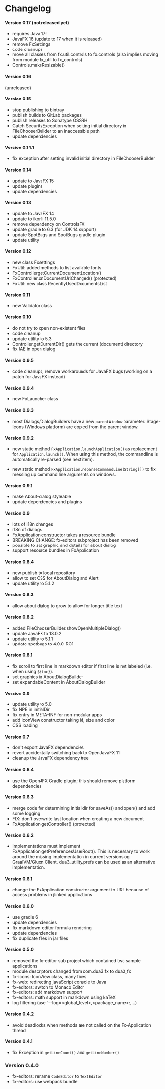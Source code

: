 Changelog
=========

#### Version 0.17 (not released yet)
 - requires Java 17!
 - JavaFX 16 (update to 17 when it is released)
 - remove FxSettings
 - code cleanups
 - move all classes from fx.util.controls to fx.controls (also implies moving from module fx_util to fx_controls)
 - Controls.makeResizable()

#### Version 0.16
(unreleased)

#### Version 0.15
 - stop publishing to bintray
 - publish builds to GitLab packages
 - publish releases to Sonatype OSSRH 
 - Catch SecurityException when setting initial directory in FileChooserBuilder to an inaccessible path
 - update dependencies

#### Version 0.14.1

 - fix exception after setting invalid initial directory in FileChooserBuilder 

#### Version 0.14

 - update to JavaFX 15
 - update plugins
 - update dependencies
 
#### Version 0.13

 - update to JavaFX 14
 - update to ikonli 11.5.0
 - remove dependency on ControlsFX
 - update gradle to 6.3 (for JDK 14 support)
 - update SpotBugs and SpotBugs gradle plugin
 - update utility

#### Version 0.12

 - new class Fxsettings
 - FxUtil: added methods to list available fonts
 - FxControllergetCurrentDocumentLocation()
 - FxController.onDocumentUriChanged() (protected)
 - FxUtil: new class RecentlyUsedDocumentsList
 
#### Version 0.11

 - new Validator class

#### Version 0.10

 - do not try to open non-existent files
 - code cleanup
 - update utility to 5.3
 - Controller.getCurrentDir() gets the current (document) directory
 - fix IAE in open dialog
 
#### Version 0.9.5

 - code cleanups, remove workarounds for JavaFX bugs (working on a patch for JavaFX instead)
 
#### Version 0.9.4

 - new FxLauncher class
 
#### Version 0.9.3

 - most Dialogs/DialogBuilders have a new  `parentWindow` parameter. Stage-Icons (Windows platform) are copied from the parent window.
 
#### Version 0.9.2

 - new static method `FxApplication.launchApplication()` as replacement for `Application.launch()`. When using this method, the commandline is automatically re-parsed (see next item).
 
 - new static method `FxApplication.reparseCommandLine(String[])` to fix messing up command line arguments on windows.
 
#### Version 0.9.1

 - make About-dialog styleable
 - update dependencies and plugins

#### Version 0.9

 - lots of i18n changes
 - i18n of dialogs
 - FxApplication constructor takes a resource bundle
 - BREAKING CHANGE: fx-editors subproject has been removed 
 - possible to set graphic and details for about dialog
 - support resource bundles in FxApplication
 
#### Version 0.8.4

 - new publish to local repository
 - allow to set CSS for AboutDialog and Alert
 - update utility to 5.1.2

#### Version 0.8.3

 - allow about dialog to grow to allow for longer title text

#### Version 0.8.2

 - added FileChooserBuilder.showOpenMultipleDialog()
 - update JavaFX to 13.0.2
 - update utility to 5.1.1
 - update spotbugs to 4.0.0-RC1
 
#### Version 0.8.1

 - fix scroll to first line in markdown editor if first line is not labeled (i.e. when using `${toc}`).
 - set graphics in AboutDialogBuilder
 - set expandableContent in AboutDialogBuilder
 
#### Version 0.8

 - update utility to 5.0
 - fix NPE in initialDir
 - fix entry in META-INF for non-modular apps
 - add IconView constructor taking id, size and color
 - CSS loading
 
#### Version 0.7

 - don't export JavaFX dependencies
 - revert accidentally switching back to OpenJavaFX 11
 - cleanup the JavaFX dependency tree
 
#### Version 0.6.4

 - use the OpenJFX Gradle plugin; this should remove platform dependencies
 
#### Version 0.6.3

 - merge code for determining initial dir for saveAs() and open() and add some logging
 - FIX: don't overwrite last location when creating a new document
 - FxApplication.getController() (protected)
 
#### Version 0.6.2

- Implementations must implement FxApplication.getPreferencesUserRoot(). This is necessary to work around the missing implementation in current versions og GraalVM/Gluon Client. dua3_utility.prefs can be used as an alternative implementation.

#### Version 0.6.1

- change the FxApplication constructor argument to URL because of access problems in jlinked applications

#### Version 0.6.0

- use gradle 6
- update dependencies
- fix markdown-editor formula rendering
- update dependencies
- fix duplicate files in jar files

#### Version 0.5.0

- removed the fx-editor sub project which contained two sample applications
- module descriptors changed from com.dua3.fx to dua3_fx
- fx-icons: IconView class, many fixes
- fx-web: redirecting javaScript console to Java
- fx-editors: switch to Monaco Editor
- fx-editors: add markdown support
- fx-editors: math support in markdown using kaTeX
- log filtering (use `--log=<global_level>,<package_name>:,...)
 
#### Version 0.4.2

- avoid deadlocks when methods are not called on the Fx-Application thread

#### Version 0.4.1

- fix Exception in `getLineCount()` and `getLineNumber()`

### Version 0.4.0

- fx-editors: rename `CodeEditor` to `TextEditor`
- fx-editors: use webpack bundle
